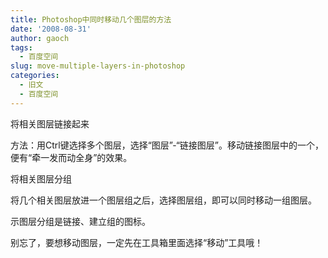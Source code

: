 ```yaml
---
title: Photoshop中同时移动几个图层的方法
date: '2008-08-31'
author: gaoch
tags:
  - 百度空间
slug: move-multiple-layers-in-photoshop
categories:
  - 旧文
  - 百度空间
---
```


将相关图层链接起来  

方法：用Ctrl键选择多个图层，选择“图层”-“链接图层”。移动链接图层中的一个，便有“牵一发而动全身”的效果。  
  
将相关图层分组  

将几个相关图层放进一个图层组之后，选择图层组，即可以同时移动一组图层。  
  

示图层分组是链接、建立组的图标。
  
别忘了，要想移动图层，一定先在工具箱里面选择“移动”工具哦！
